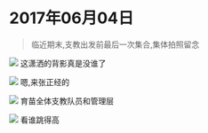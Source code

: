 <link href="../../../style.css" rel="stylesheet" >

# 2017年06月04日
> 临近期末,支教出发前最后一次集合,集体拍照留念

![](https://yumiao.static.twesix.cn/image/2017/06/04/IMG_1.JPG)
这潇洒的背影真是没谁了

![](https://yumiao.static.twesix.cn/image/2017/06/04/IMG_2.JPG)
嗯,来张正经的

![](https://yumiao.static.twesix.cn/image/2017/06/04/IMG_3.JPG)
育苗全体支教队员和管理层

![](https://yumiao.static.twesix.cn/image/2017/06/04/IMG_4.JPG)
看谁跳得高
